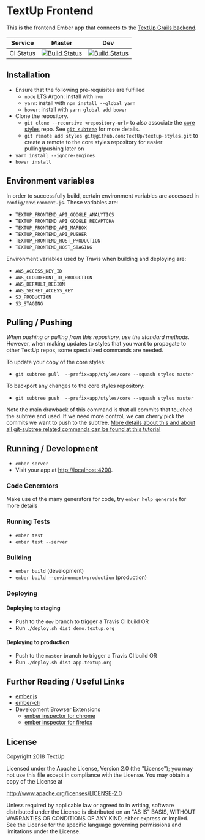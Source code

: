 # TextUp Frontend

This is the frontend Ember app that connects to the [TextUp Grails backend](https://github.com/TextUp/textup-backend).

| Service | Master | Dev |
| --- | --- | --- |
| CI Status | [![Build Status](https://travis-ci.org/TextUp/textup-frontend.svg?branch=master)](https://travis-ci.org/TextUp/textup-frontend) | [![Build Status](https://travis-ci.org/TextUp/textup-frontend.svg?branch=dev)](https://travis-ci.org/TextUp/textup-frontend) |

## Installation

* Ensure that the following pre-requisites are fulfilled
    * `node` LTS Argon: install with `nvm`
    * `yarn`: install with `npm install --global yarn`
    * `bower`: install with `yarn global add bower`
* Clone the repository.
    * `git clone --recursive <repository-url>` to also associate the [core styles](https://github.com/TextUp/textup-styles) repo. See [`git subtree`](https://github.com/git/git/blob/master/contrib/subtree/git-subtree.txt) for more details.
    * `git remote add styles git@github.com:TextUp/textup-styles.git` to create a remote to the core styles repository for easier pulling/pushing later on
* `yarn install --ignore-engines`
* `bower install`

## Environment variables

In order to successfully build, certain environment variables are accessed in `config/environment.js`. These variables are:

* `TEXTUP_FRONTEND_API_GOOGLE_ANALYTICS`
* `TEXTUP_FRONTEND_API_GOOGLE_RECAPTCHA`
* `TEXTUP_FRONTEND_API_MAPBOX`
* `TEXTUP_FRONTEND_API_PUSHER`
* `TEXTUP_FRONTEND_HOST_PRODUCTION`
* `TEXTUP_FRONTEND_HOST_STAGING`

Environment variables used by Travis when building and deploying are:

* `AWS_ACCESS_KEY_ID`
* `AWS_CLOUDFRONT_ID_PRODUCTION`
* `AWS_DEFAULT_REGION`
* `AWS_SECRET_ACCESS_KEY`
* `S3_PRODUCTION`
* `S3_STAGING`

## Pulling / Pushing

*When pushing or pulling from this repository, use the standard methods.* However, when making updates to styles that you want to propagate to other TextUp repos, some specialized commands are needed.

To update your copy of the core styles:

* `git subtree pull  --prefix=app/styles/core --squash styles master`

To backport any changes to the core styles repository:

* `git subtree push  --prefix=app/styles/core --squash styles master`

Note the main drawback of this command is that all commits that touched the subtree and used. If we need more control, we can cherry pick the commits we want to push to the subtree. [More details about this and about all git-subtree related commands can be found at this tutorial](https://medium.com/@porteneuve/mastering-git-subtrees-943d29a798ec#.s0lfst7jk)

## Running / Development

* `ember server`
* Visit your app at [http://localhost:4200](http://localhost:4200).

### Code Generators

Make use of the many generators for code, try `ember help generate` for more details

### Running Tests

* `ember test`
* `ember test --server`

### Building

* `ember build` (development)
* `ember build --environment=production` (production)

### Deploying

#### Deploying to staging

* Push to the `dev` branch to trigger a Travis CI build OR
* Run `./deploy.sh dist demo.textup.org`

#### Deploying to production

* Push to the `master` branch to trigger a Travis CI build OR
* Run `./deploy.sh dist app.textup.org`

## Further Reading / Useful Links

* [ember.js](http://emberjs.com/)
* [ember-cli](http://ember-cli.com/)
* Development Browser Extensions
  * [ember inspector for chrome](https://chrome.google.com/webstore/detail/ember-inspector/bmdblncegkenkacieihfhpjfppoconhi)
  * [ember inspector for firefox](https://addons.mozilla.org/en-US/firefox/addon/ember-inspector/)

## License

Copyright 2018 TextUp

Licensed under the Apache License, Version 2.0 (the "License");
you may not use this file except in compliance with the License.
You may obtain a copy of the License at

  http://www.apache.org/licenses/LICENSE-2.0

Unless required by applicable law or agreed to in writing, software
distributed under the License is distributed on an "AS IS" BASIS,
WITHOUT WARRANTIES OR CONDITIONS OF ANY KIND, either express or implied.
See the License for the specific language governing permissions and
limitations under the License.
